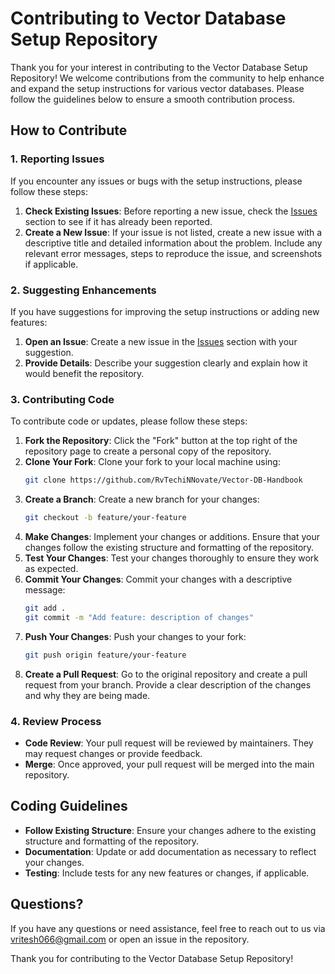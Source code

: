 # Contributing to Vector Database Setup Repository

Thank you for your interest in contributing to the Vector Database Setup Repository! We welcome contributions from the community to help enhance and expand the setup instructions for various vector databases. Please follow the guidelines below to ensure a smooth contribution process.

## How to Contribute

### 1. Reporting Issues

If you encounter any issues or bugs with the setup instructions, please follow these steps:

1. **Check Existing Issues**: Before reporting a new issue, check the [Issues](https://github.com/RvTechiNNovate/Vector-DB-Handbook/issues) section to see if it has already been reported.
2. **Create a New Issue**: If your issue is not listed, create a new issue with a descriptive title and detailed information about the problem. Include any relevant error messages, steps to reproduce the issue, and screenshots if applicable.

### 2. Suggesting Enhancements

If you have suggestions for improving the setup instructions or adding new features:

1. **Open an Issue**: Create a new issue in the [Issues](https://github.com/RvTechiNNovate/Vector-DB-Handbook//issues) section with your suggestion.
2. **Provide Details**: Describe your suggestion clearly and explain how it would benefit the repository.

### 3. Contributing Code

To contribute code or updates, please follow these steps:

1. **Fork the Repository**: Click the "Fork" button at the top right of the repository page to create a personal copy of the repository.
2. **Clone Your Fork**: Clone your fork to your local machine using:
   ```bash
   git clone https://github.com/RvTechiNNovate/Vector-DB-Handbook
   ```
3. **Create a Branch**: Create a new branch for your changes:
   ```bash
   git checkout -b feature/your-feature
   ```
4. **Make Changes**: Implement your changes or additions. Ensure that your changes follow the existing structure and formatting of the repository.
5. **Test Your Changes**: Test your changes thoroughly to ensure they work as expected.
6. **Commit Your Changes**: Commit your changes with a descriptive message:
   ```bash
   git add .
   git commit -m "Add feature: description of changes"
   ```
7. **Push Your Changes**: Push your changes to your fork:
   ```bash
   git push origin feature/your-feature
   ```
8. **Create a Pull Request**: Go to the original repository and create a pull request from your branch. Provide a clear description of the changes and why they are being made.

### 4. Review Process

- **Code Review**: Your pull request will be reviewed by maintainers. They may request changes or provide feedback.
- **Merge**: Once approved, your pull request will be merged into the main repository.

## Coding Guidelines

- **Follow Existing Structure**: Ensure your changes adhere to the existing structure and formatting of the repository.
- **Documentation**: Update or add documentation as necessary to reflect your changes.
- **Testing**: Include tests for any new features or changes, if applicable.

## Questions?

If you have any questions or need assistance, feel free to reach out to us via [vritesh066@gmail.com](mailto:[vritesh066@gmail.com) or open an issue in the repository.

Thank you for contributing to the Vector Database Setup Repository!
